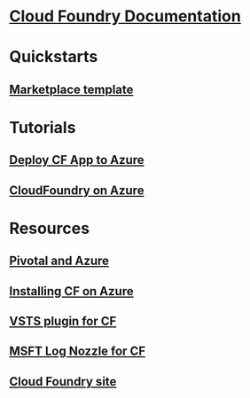 # [Cloud Foundry Documentation](index.md)
# Quickstarts
## [Marketplace template](https://azuremarketplace.microsoft.com/marketplace/apps/pivotal.pivotal-cloud-foundry)
# Tutorials
## [Deploy CF App to Azure](/azure/virtual-machines/linux/cloudfoundry-deploy-your-first-app)
## [CloudFoundry on Azure](/azure/virtual-machines/linux/cloudfoundry-get-started)
# Resources
## [Pivotal and Azure](https://pivotal.io/partners/microsoft)
## [Installing CF on Azure](https://docs.pivotal.io/pivotalcf/1-11/customizing/pcf_azure.html)
## [VSTS plugin for CF](https://github.com/Microsoft/vsts-cloudfoundry)
## [MSFT Log Nozzle for CF](https://github.com/Azure/oms-log-analytics-firehose-nozzle)
## [Cloud Foundry site](https://docs.cloudfoundry.org/)